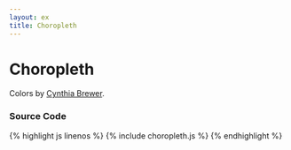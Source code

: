 ```yaml
---
layout: ex
title: Choropleth
---
```


# Choropleth

<div class="gallery" id="chart"> </div>
<link type="text/css" rel="stylesheet" href="choropleth.css"/>
<link type="text/css" rel="stylesheet" href="colorbrewer.css"/>
<script type="text/javascript" src="../d3.js"> </script>
<script type="text/javascript" src="../d3.geo.js"> </script>
<script type="text/javascript" src="choropleth.js"> </script>

Colors by [Cynthia Brewer](http://colorbrewer.org/).

### Source Code

{% highlight js linenos %}
{% include choropleth.js %}
{% endhighlight %}
